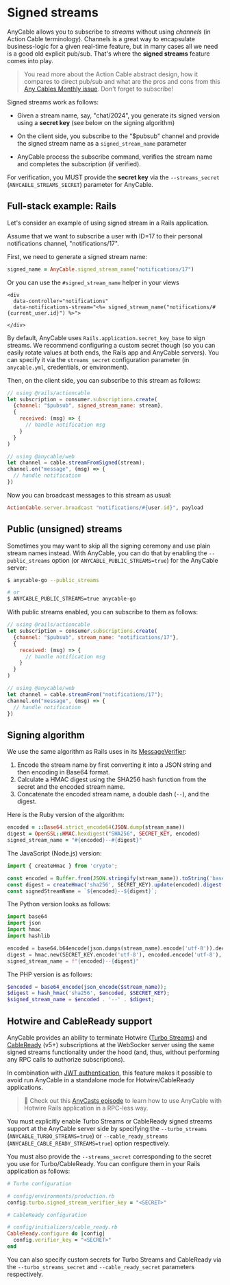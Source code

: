 # Signed streams

AnyCable allows you to subscribe to _streams_ without using _channels_ (in Action Cable terminology). Channels is a great way to encapsulate business-logic for a given real-time feature, but in many cases all we need is a good old explicit pub/sub. That's where the **signed streams** feature comes into play.

> You read more about the Action Cable abstract design, how it compares to direct pub/sub and what are the pros and cons from this [Any Cables Monthly issue](https://anycable.substack.com/p/any-cables-monthly-18). Don't forget to subscribe!

Signed streams work as follows:

- Given a stream name, say, "chat/2024", you generate its signed version using a **secret key** (see below on the signing algorithm)

- On the client side, you subscribe to the "$pubsub" channel and provide the signed stream name as a `signed_stream_name` parameter

- AnyCable process the subscribe command, verifies the stream name and completes the subscription (if verified).

For verification, you MUST provide the **secret key** via the `--streams_secret` (`ANYCABLE_STREAMS_SECRET`) parameter for AnyCable.

## Full-stack example: Rails

Let's consider an example of using signed stream in a Rails application.

Assume that we want to subscribe a user with ID=17 to their personal notifications channel, "notifications/17".

First, we need to generate a signed stream name:

```ruby
signed_name = AnyCable.signed_stream_name("notifications/17")
```

Or you can use the `#signed_stream_name` helper in your views

```erb
<div
  data-controller="notifications"
  data-notifications-stream="<%= signed_stream_name("notifications/#{current_user.id}") %>">

</div>
```

By default, AnyCable uses `Rails.application.secret_key_base` to sign streams. We recommend configuring a custom secret though (so you can easily rotate values at both ends, the Rails app and AnyCable servers). You can specify it via the `streams_secret` configuration parameter (in `anycable.yml`, credentials, or environment).

Then, on the client side, you can subscribe to this stream as follows:

```js
// using @rails/actioncable
let subscription = consumer.subscriptions.create(
  {channel: "$pubsub", signed_stream_name: stream},
  {
    received: (msg) => {
      // handle notification msg
    }
  }
)

// using @anycable/web
let channel = cable.streamFromSigned(stream);
channel.on("message", (msg) => {
  // handle notification
})
```

Now you can broadcast messages to this stream as usual:

```ruby
ActionCable.server.broadcast "notifications/#{user.id}", payload
```

## Public (unsigned) streams

Sometimes you may want to skip all the signing ceremony and use plain stream names instead. With AnyCable, you can do that by enabling the `--public_streams` option (or `ANYCABLE_PUBLIC_STREAMS=true`) for the AnyCable server:

```sh
$ anycable-go --public_streams

# or
$ ANYCABLE_PUBLIC_STREAMS=true anycable-go
```

With public streams enabled, you can subscribe to them as follows:

```js
// using @rails/actioncable
let subscription = consumer.subscriptions.create(
  {channel: "$pubsub", stream_name: "notifications/17"},
  {
    received: (msg) => {
      // handle notification msg
    }
  }
)

// using @anycable/web
let channel = cable.streamFrom("notifications/17");
channel.on("message", (msg) => {
  // handle notification
})
```

## Signing algorithm

We use the same algorithm as Rails uses in its [MessageVerifier](https://api.rubyonrails.org/v7.1.3/classes/ActiveSupport/MessageVerifier.html):

1. Encode the stream name by first converting it into a JSON string and then encoding in Base64 format.
1. Calculate a HMAC digest using the SHA256 hash function from the secret and the encoded stream name.
1. Concatenate the encoded stream name, a double dash (`--`), and the digest.

Here is the Ruby version of the algorithm:

```ruby
encoded = ::Base64.strict_encode64(JSON.dump(stream_name))
digest = OpenSSL::HMAC.hexdigest("SHA256", SECRET_KEY, encoded)
signed_stream_name = "#{encoded}--#{digest}"
```

The JavaScript (Node.js) version:

```js
import { createHmac } from 'crypto';

const encoded = Buffer.from(JSON.stringify(stream_name)).toString('base64');
const digest = createHmac('sha256', SECRET_KEY).update(encoded).digest('hex');
const signedStreamName = `${encoded}--${digest}`;
```

The Python version looks as follows:

```python
import base64
import json
import hmac
import hashlib

encoded = base64.b64encode(json.dumps(stream_name).encode('utf-8')).decode('utf-8')
digest = hmac.new(SECRET_KEY.encode('utf-8'), encoded.encode('utf-8'), hashlib.sha256).hexdigest()
signed_stream_name = f"{encoded}--{digest}"
```

The PHP version is as follows:

```php
$encoded = base64_encode(json_encode($stream_name));
$digest = hash_hmac('sha256', $encoded, $SECRET_KEY);
$signed_stream_name = $encoded . '--' . $digest;
```

## Hotwire and CableReady support

AnyCable provides an ability to terminate Hotwire ([Turbo Streams](https://turbo.hotwired.dev/handbook/streams)) and [CableReady](https://cableready.stimulusreflex.com) (v5+) subscriptions at the WebSocker server using the same signed streams functionality under the hood (and, thus, without performing any RPC calls to authorize subscriptions).

In combination with [JWT authentication](./jwt_identification.md), this feature makes it possible to avoid run AnyCable in a standalone mode for Hotwire/CableReady applications.

> 🎥 Check out this [AnyCasts episode](https://anycable.io/blog/anycasts-rails-7-hotwire-and-anycable/) to learn how to use AnyCable with Hotwire Rails application in a RPC-less way.

You must explicitly enable Turbo Streams or CableReady signed streams support at the AnyCable server side by specifying the `--turbo_streams` (`ANYCABLE_TURBO_STREAMS=true`) or `--cable_ready_streams` (`ANYCABLE_CABLE_READY_STREAMS=true`) option respectively.

You must also provide the `--streams_secret` corresponding to the secret you use for Turbo/CableReady. You can configure them in your Rails application as follows:

```ruby
# Turbo configuration

# config/environments/production.rb
config.turbo.signed_stream_verifier_key = "<SECRET>"

# CableReady configuration

# config/initializers/cable_ready.rb
CableReady.configure do |config|
  config.verifier_key = "<SECRET>"
end
```

You can also specify custom secrets for Turbo Streams and CableReady via the `--turbo_streams_secret` and `--cable_ready_secret` parameters respectively.
